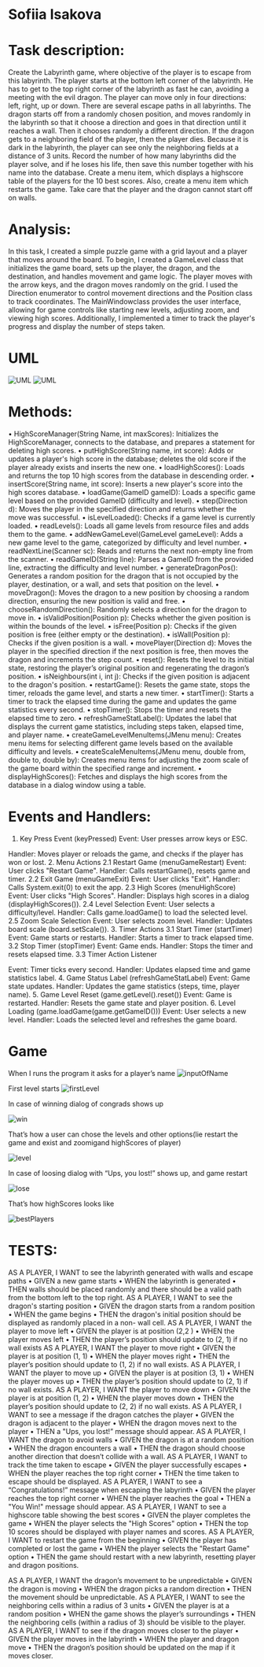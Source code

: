 
# Sofiia Isakova
# Task description:
Create the Labyrinth game, where objective of the player is to escape from this labyrinth. The player starts at the bottom left corner of the labyrinth. He has to get to the top right corner of the labyrinth as fast he can, avoiding a meeting with the evil dragon. The player can move only in four directions: left, right, up or down.
There are several escape paths in all labyrinths. The dragon starts off from a randomly chosen position, and moves randomly in the labyrinth so that it choose a direction and goes in that direction until it reaches a wall. Then it chooses randomly a different direction. If the dragon gets to a neighboring field of the player, then the player dies. Because it is dark in the labyrinth, the player can see only the neighboring fields at a distance of 3 units. Record the number of how many labyrinths did the player solve, and if he loses his life, then save this number together with his name into the database. Create a menu item, which displays a highscore table of the players for the 10 best scores. Also, create a menu item which restarts the game.
Take care that the player and the dragon cannot start off on walls.
# Analysis:
In this task, I created a simple puzzle game with a grid layout and a player that moves around the board. To begin, I created a GameLevel class that initializes the game board, sets up the player, the dragon, and the destination, and handles movement and game logic. The player moves with the arrow keys, and the dragon moves randomly on the grid. I used the Direction enumerator to control movement directions and the Position class to track coordinates. The MainWindowclass provides the user interface, allowing for game controls like starting new levels, adjusting zoom, and viewing high scores. Additionally, I implemented a timer to track the player's progress and display the number of steps taken.

# UML
![UML](images/uml1.png)
![UML](images/uml2.png)

# Methods:
• HighScoreManager(String Name, int maxScores): Initializes the HighScoreManager, connects to the database, and prepares a statement for deleting high scores.
• putHighScore(String name, int score): Adds or updates a player's high score in the database; deletes the old score if the player already exists and inserts the new one.
• loadHighScores(): Loads and returns the top 10 high scores from the database in descending order.
• insertScore(String name, int score): Inserts a new player's score into the high scores database.
• loadGame(GameID gameID): Loads a specific game level based on the provided GameID (difficulty and level).
• step(Direction d): Moves the player in the specified direction and returns whether the move was successful.
• isLevelLoaded(): Checks if a game level is currently loaded.
• readLevels(): Loads all game levels from resource files and adds them to the game.
• addNewGameLevel(GameLevel gameLevel): Adds a new game level to the game,
categorized by difficulty and level number.
• readNextLine(Scanner sc): Reads and returns the next non-empty line from the scanner.
• readGameID(String line): Parses a GameID from the provided line, extracting the
difficulty and level number.
• generateDragonPos(): Generates a random position for the dragon that is not occupied
by the player, destination, or a wall, and sets that position on the level.
• moveDragon(): Moves the dragon to a new position by choosing a random direction,
ensuring the new position is valid and free.
• chooseRandomDirection(): Randomly selects a direction for the dragon to move in.
• isValidPosition(Position p): Checks whether the given position is within the bounds of
the level.
• isFree(Position p): Checks if the given position is free (either empty or the destination).
• isWall(Position p): Checks if the given position is a wall.
• movePlayer(Direction d): Moves the player in the specified direction if the next position
is free, then moves the dragon and increments the step count.
• reset(): Resets the level to its initial state, restoring the player’s original position and
regenerating the dragon’s position.
• isNeighbours(int i, int j): Checks if the given position is adjacent to the dragon's
position.
• restartGame(): Resets the game state, stops the timer, reloads the game level, and starts
a new timer.
• startTimer(): Starts a timer to track the elapsed time during the game and updates the
game statistics every second.
• stopTimer(): Stops the timer and resets the elapsed time to zero.
• refreshGameStatLabel(): Updates the label that displays the current game statistics,
including steps taken, elapsed time, and player name.
• createGameLevelMenuItems(JMenu menu): Creates menu items for selecting different
game levels based on the available difficulty and levels.
• createScaleMenuItems(JMenu menu, double from, double to, double by): Creates menu items
for adjusting the zoom scale of the game board within the specified range and
increment.
• displayHighScores(): Fetches and displays the high scores from the database in a dialog
window using a table.
# Events and Handlers:
1. Key Press Event (keyPressed)
Event: User presses arrow keys or ESC.

Handler: Moves player or reloads the game, and checks if the player has won or lost. 
2. Menu Actions
2.1 Restart Game (menuGameRestart) Event: User clicks "Restart Game".
Handler: Calls restartGame(), resets game and timer. 
2.2 Exit Game (menuGameExit)
Event: User clicks "Exit".
Handler: Calls System.exit(0) to exit the app. 
2.3 High Scores (menuHighScore)
Event: User clicks "High Scores".
Handler: Displays high scores in a dialog (displayHighScores()). 
2.4 Level Selection
Event: User selects a difficulty/level.
Handler: Calls game.loadGame() to load the selected level. 
2.5 Zoom Scale Selection
Event: User selects zoom level.
Handler: Updates board scale (board.setScale()). 
3. Timer Actions
3.1 Start Timer (startTimer)
Event: Game starts or restarts.
Handler: Starts a timer to track elapsed time.
3.2 Stop Timer (stopTimer) Event: Game ends.
Handler: Stops the timer and resets elapsed time. 
3.3 Timer Action Listener

Event: Timer ticks every second.
Handler: Updates elapsed time and game statistics label. 
4. Game Status Label (refreshGameStatLabel)
Event: Game state updates.
Handler: Updates the game statistics (steps, time, player name). 
5. Game Level Reset (game.getLevel().reset())
Event: Game is restarted.
Handler: Resets the game state and player position. 
6. Level Loading (game.loadGame(game.getGameID()))
Event: User selects a new level.
Handler: Loads the selected level and refreshes the game board.

# Game
When I runs the program it asks for a player’s name
![inputOfName](images/name_inp.png)

First level starts
![firstLevel](images/game_begin.png)

In case of winning dialog of congrads shows up

![win](images/win.png)

That’s how a user can chose the levels and other options(lie restart the game and exist and zoomigand highScores of player)

![level](images/levels.png)

In case of loosing dialog with “Ups, you lost!” shows up, and game restart

![lose](images/lose.png)

That’s how highScores looks like

![bestPlayers](images/playersB.png)

# TESTS:
AS A PLAYER, I WANT to see the labyrinth generated with walls and escape paths
• GIVEN a new game starts
• WHEN the labyrinth is generated
• THEN walls should be placed randomly and there should be a valid path from the
bottom left to the top right.
AS A PLAYER, I WANT to see the dragon's starting position
• GIVEN the dragon starts from a random position
• WHEN the game begins
• THEN the dragon's initial position should be displayed as randomly placed in a non-
wall cell.
AS A PLAYER, I WANT the player to move left
• GIVEN the player is at position (2,2 )
• WHEN the player moves left
• THEN the player’s position should update to (2, 1) if no wall exists
AS A PLAYER, I WANT the player to move right
• GIVEN the player is at position (1, 1)
• WHEN the player moves right
• THEN the player’s position should update to (1, 2) if no wall exists. AS A PLAYER, I WANT the player to move up
• GIVEN the player is at position (3, 1)
• WHEN the player moves up
• THEN the player’s position should update to (2, 1) if no wall exists.
AS A PLAYER, I WANT the player to move down
• GIVEN the player is at position (1, 2)
• WHEN the player moves down
• THEN the player’s position should update to (2, 2) if no wall exists.
AS A PLAYER, I WANT to see a message if the dragon catches the player
• GIVEN the dragon is adjacent to the player
• WHEN the dragon moves next to the player
• THEN a "Ups, you lost!” message should appear.
AS A PLAYER, I WANT the dragon to avoid walls
• GIVEN the dragon is at a random position
• WHEN the dragon encounters a wall
• THEN the dragon should choose another direction that doesn’t collide with a wall.
AS A PLAYER, I WANT to track the time taken to escape
• GIVEN the player successfully escapes
• WHEN the player reaches the top right corner
• THEN the time taken to escape should be displayed.
AS A PLAYER, I WANT to see a “Congratulations!” message when escaping the labyrinth
• GIVEN the player reaches the top right corner
• WHEN the player reaches the goal
• THEN a "You Win!" message should appear.
AS A PLAYER, I WANT to see a highscore table showing the best scores
• GIVEN the player completes the game
• WHEN the player selects the "High Scores" option
• THEN the top 10 scores should be displayed with player names and scores.
AS A PLAYER, I WANT to restart the game from the beginning
• GIVEN the player has completed or lost the game
• WHEN the player selects the "Restart Game" option
• THEN the game should restart with a new labyrinth, resetting player and dragon
positions.

AS A PLAYER, I WANT the dragon’s movement to be unpredictable
• GIVEN the dragon is moving
• WHEN the dragon picks a random direction
• THEN the movement should be unpredictable.
AS A PLAYER, I WANT to see the neighboring cells within a radius of 3 units
• GIVEN the player is at a random position
• WHEN the game shows the player’s surroundings
• THEN the neighboring cells (within a radius of 3) should be visible to the player.
AS A PLAYER, I WANT to see if the dragon moves closer to the player
• GIVEN the player moves in the labyrinth
• WHEN the player and dragon move
• THEN the dragon’s position should be updated on the map if it moves closer.



